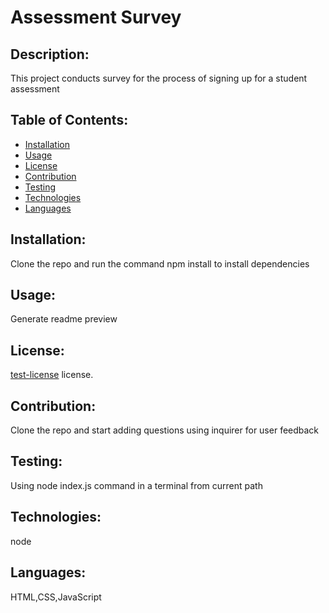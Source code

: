 # Assessment Survey
## Description:
This project conducts survey for the process of signing up for a student assessment 

## Table of Contents:
* [Installation](#installation:)
* [Usage](#usage:)
* [License](#license:)
* [Contribution](#contribution:)
* [Testing](#testing:)
* [Technologies](#technologies:)
* [Languages](#languages:)

## Installation:
Clone the repo and run the command npm install to install dependencies

## Usage:
Generate readme preview

## License:

[](https://www.signupgenius.com/)  [test-license](https://www.signupgenius.com/) license.

## Contribution:
Clone the repo and start adding questions using inquirer for user feedback

## Testing:
Using node index.js command in a terminal from current path

## Technologies:
node

## Languages:
HTML,CSS,JavaScript

